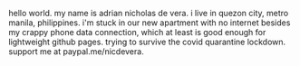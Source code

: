
hello world.
my name is adrian nicholas de vera.
i live in quezon city, metro manila, philippines.
i'm stuck in our new apartment with no internet besides my crappy phone data connection, which at least is good enough for lightweight github pages.
trying to survive the covid quarantine lockdown.
support me at paypal.me/nicdevera.
